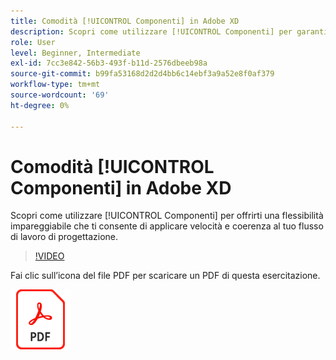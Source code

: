 ```yaml
---
title: Comodità [!UICONTROL Componenti] in Adobe XD
description: Scopri come utilizzare [!UICONTROL Componenti] per garantire una flessibilità senza precedenti nell'applicazione di velocità e coerenza al flusso di lavoro di progettazione
role: User
level: Beginner, Intermediate
exl-id: 7cc3e842-56b3-493f-b11d-2576dbeeb98a
source-git-commit: b99fa53168d2d2d4bb6c14ebf3a9a52e8f0af379
workflow-type: tm+mt
source-wordcount: '69'
ht-degree: 0%

---
```


# Comodità [!UICONTROL Componenti] in Adobe XD

Scopri come utilizzare [!UICONTROL Componenti] per offrirti una flessibilità impareggiabile che ti consente di applicare velocità e coerenza al tuo flusso di lavoro di progettazione.

>[!VIDEO](https://video.tv.adobe.com/v/331003?hidetitle=true)

Fai clic sull’icona del file PDF per scaricare un PDF di questa esercitazione.

[![Icona file PDF](../assets/acrobat_PDF_96.png)](../quick-reference/LetsXDSeeHowtoDesignPrototypeandHandofftoTeams.pdf)
